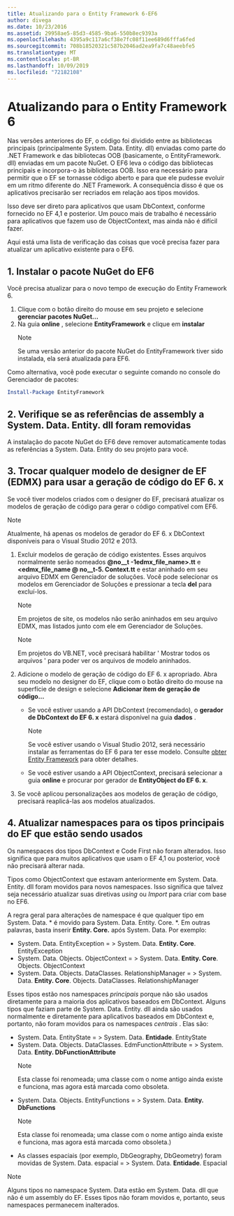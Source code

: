 ```yaml
---
title: Atualizando para o Entity Framework 6-EF6
author: divega
ms.date: 10/23/2016
ms.assetid: 29958ae5-85d3-4585-9ba6-550b8ec9393a
ms.openlocfilehash: 4395a9c117a6cf38e7fc08f11ee689d6fffa6fed
ms.sourcegitcommit: 708b18520321c587b2046ad2ea9fa7c48aeebfe5
ms.translationtype: MT
ms.contentlocale: pt-BR
ms.lasthandoff: 10/09/2019
ms.locfileid: "72182108"
---
```

# <a name="upgrading-to-entity-framework-6"></a>Atualizando para o Entity Framework 6

Nas versões anteriores do EF, o código foi dividido entre as bibliotecas principais (principalmente System. Data. Entity. dll) enviadas como parte do .NET Framework e das bibliotecas OOB (basicamente, o EntityFramework. dll) enviadas em um pacote NuGet. O EF6 leva o código das bibliotecas principais e incorpora-o às bibliotecas OOB. Isso era necessário para permitir que o EF se tornasse código aberto e para que ele pudesse evoluir em um ritmo diferente do .NET Framework. A consequência disso é que os aplicativos precisarão ser recriados em relação aos tipos movidos.

Isso deve ser direto para aplicativos que usam DbContext, conforme fornecido no EF 4,1 e posterior. Um pouco mais de trabalho é necessário para aplicativos que fazem uso de ObjectContext, mas ainda não é difícil fazer.

Aqui está uma lista de verificação das coisas que você precisa fazer para atualizar um aplicativo existente para o EF6.

## <a name="1-install-the-ef6-nuget-package"></a>1. Instalar o pacote NuGet do EF6

Você precisa atualizar para o novo tempo de execução do Entity Framework 6.

1. Clique com o botão direito do mouse em seu projeto e selecione **gerenciar pacotes NuGet...**  
2. Na guia **online** , selecione **EntityFramework** e clique em **instalar**  
   > [!NOTE]
   > Se uma versão anterior do pacote NuGet do EntityFramework tiver sido instalada, ela será atualizada para EF6.

Como alternativa, você pode executar o seguinte comando no console do Gerenciador de pacotes:

``` powershell
Install-Package EntityFramework
```

## <a name="2-ensure-that-assembly-references-to-systemdataentitydll-are-removed"></a>2. Verifique se as referências de assembly a System. Data. Entity. dll foram removidas

A instalação do pacote NuGet do EF6 deve remover automaticamente todas as referências a System. Data. Entity do seu projeto para você.

## <a name="3-swap-any-ef-designer-edmx-models-to-use-ef-6x-code-generation"></a>3. Trocar qualquer modelo de designer de EF (EDMX) para usar a geração de código do EF 6. x

Se você tiver modelos criados com o designer do EF, precisará atualizar os modelos de geração de código para gerar o código compatível com EF6.

> [!NOTE]
> Atualmente, há apenas os modelos de gerador do EF 6. x DbContext disponíveis para o Visual Studio 2012 e 2013.

1. Excluir modelos de geração de código existentes. Esses arquivos normalmente serão nomeados **@no__t -1edmx_file_name\>.tt** e **\<edmx_file_name @ no__t-5. Context.tt** e estar aninhado em seu arquivo EDMX em Gerenciador de soluções. Você pode selecionar os modelos em Gerenciador de Soluções e pressionar a tecla **del** para excluí-los.  
   > [!NOTE]
   > Em projetos de site, os modelos não serão aninhados em seu arquivo EDMX, mas listados junto com ele em Gerenciador de Soluções.  

   > [!NOTE]
   > Em projetos do VB.NET, você precisará habilitar ' Mostrar todos os arquivos ' para poder ver os arquivos de modelo aninhados.
2. Adicione o modelo de geração de código do EF 6. x apropriado. Abra seu modelo no designer do EF, clique com o botão direito do mouse na superfície de design e selecione **Adicionar item de geração de código...**
    - Se você estiver usando a API DbContext (recomendado), o **gerador de DbContext do EF 6. x** estará disponível na guia **dados** .  
      > [!NOTE]
      > Se você estiver usando o Visual Studio 2012, será necessário instalar as ferramentas do EF 6 para ter esse modelo. Consulte [obter Entity Framework](~/ef6/fundamentals/install.md) para obter detalhes.  

    - Se você estiver usando a API ObjectContext, precisará selecionar a guia **online** e procurar por gerador de **EntityObject do EF 6. x**.  
3. Se você aplicou personalizações aos modelos de geração de código, precisará reaplicá-las aos modelos atualizados.

## <a name="4-update-namespaces-for-any-core-ef-types-being-used"></a>4. Atualizar namespaces para os tipos principais do EF que estão sendo usados

Os namespaces dos tipos DbContext e Code First não foram alterados. Isso significa que para muitos aplicativos que usam o EF 4,1 ou posterior, você não precisará alterar nada.

Tipos como ObjectContext que estavam anteriormente em System. Data. Entity. dll foram movidos para novos namespaces. Isso significa que talvez seja necessário atualizar suas diretivas *using* ou *Import* para criar com base no EF6.

A regra geral para alterações de namespace é que qualquer tipo em System. Data. * é movido para System. Data. Entity. Core. *. Em outras palavras, basta inserir **Entity. Core.** após System. Data. Por exemplo:

- System. Data. EntityException = > System. Data. **Entity. Core**. EntityException  
- System. Data. Objects. ObjectContext = > System. Data. **Entity. Core**. Objects. ObjectContext  
- System. Data. Objects. DataClasses. RelationshipManager = > System. Data. **Entity. Core**. Objects. DataClasses. RelationshipManager  

Esses tipos estão nos namespaces *principais* porque não são usados diretamente para a maioria dos aplicativos baseados em DbContext. Alguns tipos que faziam parte de System. Data. Entity. dll ainda são usados normalmente e diretamente para aplicativos baseados em DbContext e, portanto, não foram movidos para os namespaces *centrais* . Elas são:

- System. Data. EntityState = > System. Data. **Entidade**. EntityState  
- System. Data. Objects. DataClasses. EdmFunctionAttribute = > System. Data. **Entity. DbFunctionAttribute**  
  > [!NOTE]
  > Esta classe foi renomeada; uma classe com o nome antigo ainda existe e funciona, mas agora está marcada como obsoleta.  
- System. Data. Objects. EntityFunctions = > System. Data. **Entity. DbFunctions**  
  > [!NOTE]
  > Esta classe foi renomeada; uma classe com o nome antigo ainda existe e funciona, mas agora está marcada como obsoleta.)  
- As classes espaciais (por exemplo, DbGeography, DbGeometry) foram movidas de System. Data. espacial = > System. Data. **Entidade**. Espacial

> [!NOTE]
> Alguns tipos no namespace System. Data estão em System. Data. dll que não é um assembly do EF. Esses tipos não foram movidos e, portanto, seus namespaces permanecem inalterados.
